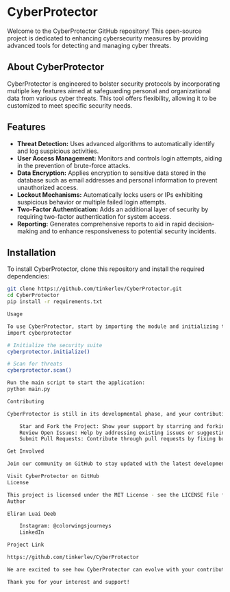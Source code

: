 # CyberProtector

Welcome to the CyberProtector GitHub repository! This open-source project is dedicated to enhancing cybersecurity measures by providing advanced tools for detecting and managing cyber threats.

## About CyberProtector

CyberProtector is engineered to bolster security protocols by incorporating multiple key features aimed at safeguarding personal and organizational data from various cyber threats. This tool offers flexibility, allowing it to be customized to meet specific security needs.

## Features

- **Threat Detection:** Uses advanced algorithms to automatically identify and log suspicious activities.
- **User Access Management:** Monitors and controls login attempts, aiding in the prevention of brute-force attacks.
- **Data Encryption:** Applies encryption to sensitive data stored in the database such as email addresses and personal information to prevent unauthorized access.
- **Lockout Mechanisms:** Automatically locks users or IPs exhibiting suspicious behavior or multiple failed login attempts.
- **Two-Factor Authentication:** Adds an additional layer of security by requiring two-factor authentication for system access.
- **Reporting:** Generates comprehensive reports to aid in rapid decision-making and to enhance responsiveness to potential security incidents.

## Installation

To install CyberProtector, clone this repository and install the required dependencies:

```bash
git clone https://github.com/tinkerlev/CyberProtector.git
cd CyberProtector
pip install -r requirements.txt

Usage

To use CyberProtector, start by importing the module and initializing the security suite:
import cyberprotector

# Initialize the security suite
cyberprotector.initialize()

# Scan for threats
cyberprotector.scan()

Run the main script to start the application:
python main.py

Contributing

CyberProtector is still in its developmental phase, and your contributions are crucial to its progress! Here’s how you can help:

    Star and Fork the Project: Show your support by starring and forking the repository.
    Review Open Issues: Help by addressing existing issues or suggesting new ones.
    Submit Pull Requests: Contribute through pull requests by fixing bugs, adding new features, or improving the documentation.

Get Involved

Join our community on GitHub to stay updated with the latest developments and participate in discussions:

Visit CyberProtector on GitHub
License

This project is licensed under the MIT License - see the LICENSE file for details.
Author

Eliran Luai Deeb

    Instagram: @colorwingsjourneys
    LinkedIn

Project Link

https://github.com/tinkerlev/CyberProtector

We are excited to see how CyberProtector can evolve with your contributions. Join us today and help us enhance digital security around the world!

Thank you for your interest and support!
